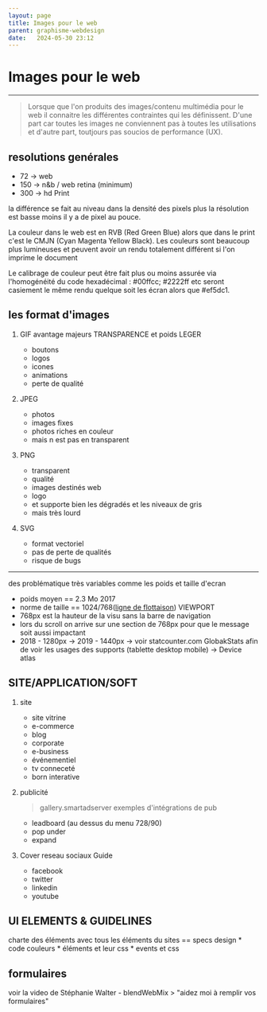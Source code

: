 ```yaml
---
layout: page
title: Images pour le web
parent: graphisme-webdesign
date:   2024-05-30 23:12
---
```


# Images pour le web
---

> Lorsque que l'on produits des images/contenu multimédia pour le web il connaitre les différentes contraintes qui les définissent. D'une part car toutes les images ne conviennent pas à toutes les utilisations et d'autre part, toutjours pas soucios de performance (UX).

## resolutions genérales
- 72 -> web
- 150 -> n&b / web retina (minimum)
- 300 -> hd Print

la différence se fait au niveau dans la densité des pixels plus la résolution est basse moins il y a de pixel au pouce.

La couleur dans le web est en RVB (Red Green Blue) alors que dans le print c'est le CMJN (Cyan Magenta Yellow Black). Les couleurs sont beaucoup plus lumineuses et peuvent avoir un rendu totalement différent si l'on imprime le document


Le calibrage de couleur peut être fait plus ou moins assurée via l'homogénéité du code hexadécimal : #00ffcc; #2222ff etc seront casiement le même rendu quelque soit les écran alors que #ef5dc1.


## les format d'images
1. GIF
avantage majeurs TRANSPARENCE et poids LEGER
    -  boutons
    - logos
    - icones
    - animations
    - perte de qualité

2. JPEG
    * photos
    * images fixes
    * photos riches en couleur
    * mais n est pas en transparent

3. PNG
    * transparent
    * qualité
    * images destinés web
    * logo
    * et supporte bien les dégradés et les niveaux de gris
    * mais très lourd

4.  SVG
    * format vectoriel
    * pas de perte de qualités
    * risque de bugs

----
des problématique très variables comme les poids et taille d'ecran
* poids moyen ==  2.3 Mo 2017
* norme de taille  == 1024/768([ligne de flottaison](../outils/GLOSSARY.md#ligne-de-flottaison)) VIEWPORT
* 768px est la hauteur de la visu sans la barre de navigation
* lors du scroll on arrive sur une section de 768px pour que le message soit aussi impactant
* 2018  - 1280px -> 2019 - 1440px
    -> voir statcounter.com GlobakStats afin de voir les usages des supports (tablette desktop mobile)
    -> Device atlas

## SITE/APPLICATION/SOFT
1. site
    *  site vitrine
    * e-commerce
    * blog
    * corporate
    * e-business
    * événementiel
    * tv conneceté
    * born interative

2. publicité
    > gallery.smartadserver exemples d'intégrations de pub
    * leadboard (au dessus du menu 728/90)
    * pop under
    * expand
3. Cover reseau sociaux
Guide
    * facebook
    * twitter
    * linkedin
    * youtube

## UI ELEMENTS & GUIDELINES
charte des éléments avec tous les éléments du sites == specs design
    * code couleurs
    * éléments et leur css
    * events et css

## formulaires
voir la video de Stéphanie Walter - blendWebMix > "aidez moi à remplir vos formulaires"